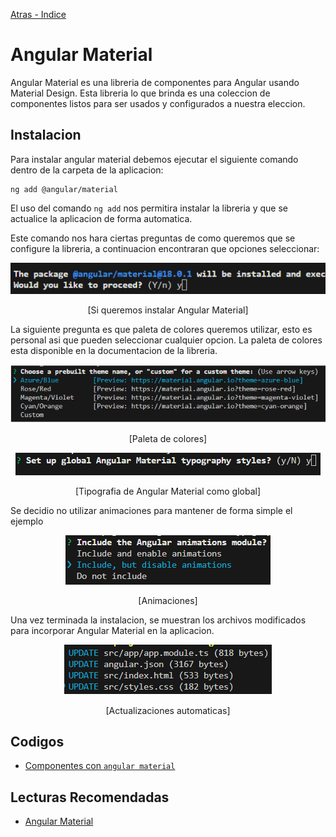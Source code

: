 [Atras - Indice](https://github.com/daniel18acevedo/DA2-Tecnologia/blob/angular/angular-style)

# Angular Material

Angular Material es una libreria de componentes para Angular usando Material Design. Esta libreria lo que brinda es una coleccion de componentes listos para ser usados y configurados a nuestra eleccion.

## Instalacion

Para instalar angular material debemos ejecutar el siguiente comando dentro de la carpeta de la aplicacion:

```CMD
ng add @angular/material
```

El uso del comando `ng add` nos permitira instalar la libreria y que se actualice la aplicacion de forma automatica.

Este comando nos hara ciertas preguntas de como queremos que se configure la libreria, a continuacion encontraran que opciones seleccionar:

<p align="center">
<img src="./images/image-5.png">
</p>

<p align="center">
[Si queremos instalar Angular Material]
</p>

La siguiente pregunta es que paleta de colores queremos utilizar, esto es personal asi que pueden seleccionar cualquier opcion. La paleta de colores esta disponible en la documentacion de la libreria.

<p align="center">
<img src="./images/image-6.png">
</p>

<p align="center">
[Paleta de colores]
</p>

<p align="center">
<img src="./images/image-7.png">
</p>

<p align="center">
[Tipografia de Angular Material como global]
</p>

Se decidio no utilizar animaciones para mantener de forma simple el ejemplo

<p align="center">
<img src="./images/image-8.png">
</p>

<p align="center">
[Animaciones]
</p>

Una vez terminada la instalacion, se muestran los archivos modificados para incorporar Angular Material en la aplicacion.

<p align="center">
<img src="./images/image-9.png">
</p>

<p align="center">
[Actualizaciones automaticas]
</p>

## Codigos

- [Componentes con `angular material`](https://github.com/daniel18acevedo/DA2-Tecnologia/tree/angular-style/1-%20Angular%20application/MyAngularMaterialApp)

## Lecturas Recomendadas

- [Angular Material](https://material.angular.io/)

